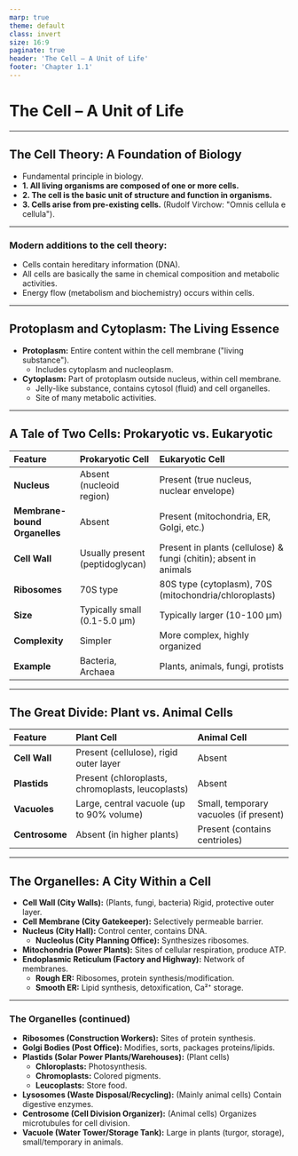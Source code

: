 ```yaml
---
marp: true
theme: default
class: invert
size: 16:9
paginate: true
header: 'The Cell – A Unit of Life'
footer: 'Chapter 1.1'
---
```


# The Cell – A Unit of Life

---

## The Cell Theory: A Foundation of Biology

*   Fundamental principle in biology.
*   **1. All living organisms are composed of one or more cells.**
*   **2. The cell is the basic unit of structure and function in organisms.**
*   **3. Cells arise from pre-existing cells.** (Rudolf Virchow: "Omnis cellula e cellula").

---

### Modern additions to the cell theory:

*   Cells contain hereditary information (DNA).
*   All cells are basically the same in chemical composition and metabolic activities.
*   Energy flow (metabolism and biochemistry) occurs within cells.

---

## Protoplasm and Cytoplasm: The Living Essence

*   **Protoplasm:** Entire content within the cell membrane ("living substance").
    *   Includes cytoplasm and nucleoplasm.
*   **Cytoplasm:** Part of protoplasm outside nucleus, within cell membrane.
    *   Jelly-like substance, contains cytosol (fluid) and cell organelles.
    *   Site of many metabolic activities.

---

## A Tale of Two Cells: Prokaryotic vs. Eukaryotic

| Feature | Prokaryotic Cell | Eukaryotic Cell |
| :--- | :--- | :--- |
| **Nucleus** | Absent (nucleoid region) | Present (true nucleus, nuclear envelope) |
| **Membrane-bound Organelles** | Absent | Present (mitochondria, ER, Golgi, etc.) |
| **Cell Wall** | Usually present (peptidoglycan) | Present in plants (cellulose) & fungi (chitin); absent in animals |
| **Ribosomes** | 70S type | 80S type (cytoplasm), 70S (mitochondria/chloroplasts) |
| **Size** | Typically small (0.1-5.0 µm) | Typically larger (10-100 µm) |
| **Complexity** | Simpler | More complex, highly organized |
| **Example** | Bacteria, Archaea | Plants, animals, fungi, protists |

---

## The Great Divide: Plant vs. Animal Cells

| Feature | Plant Cell | Animal Cell |
| :--- | :--- | :--- |
| **Cell Wall** | Present (cellulose), rigid outer layer | Absent |
| **Plastids** | Present (chloroplasts, chromoplasts, leucoplasts) | Absent |
| **Vacuoles** | Large, central vacuole (up to 90% volume) | Small, temporary vacuoles (if present) |
| **Centrosome** | Absent (in higher plants) | Present (contains centrioles) |

---

## The Organelles: A City Within a Cell

*   **Cell Wall (City Walls):** (Plants, fungi, bacteria) Rigid, protective outer layer.
*   **Cell Membrane (City Gatekeeper):** Selectively permeable barrier.
*   **Nucleus (City Hall):** Control center, contains DNA.
    *   **Nucleolus (City Planning Office):** Synthesizes ribosomes.
*   **Mitochondria (Power Plants):** Sites of cellular respiration, produce ATP.
*   **Endoplasmic Reticulum (Factory and Highway):** Network of membranes.
    *   **Rough ER:** Ribosomes, protein synthesis/modification.
    *   **Smooth ER:** Lipid synthesis, detoxification, Ca²⁺ storage.

---

### The Organelles (continued)

*   **Ribosomes (Construction Workers):** Sites of protein synthesis.
*   **Golgi Bodies (Post Office):** Modifies, sorts, packages proteins/lipids.
*   **Plastids (Solar Power Plants/Warehouses):** (Plant cells)
    *   **Chloroplasts:** Photosynthesis.
    *   **Chromoplasts:** Colored pigments.
    *   **Leucoplasts:** Store food.
*   **Lysosomes (Waste Disposal/Recycling):** (Mainly animal cells) Contain digestive enzymes.
*   **Centrosome (Cell Division Organizer):** (Animal cells) Organizes microtubules for cell division.
*   **Vacuole (Water Tower/Storage Tank):** Large in plants (turgor, storage), small/temporary in animals.
